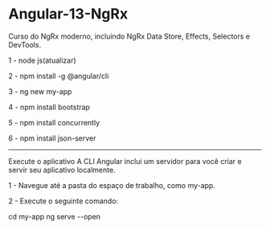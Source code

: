 # Angular-13-NgRx
Curso do NgRx moderno, incluindo NgRx Data Store, Effects, Selectors e DevTools.

1 - node js(atualizar)

2 - npm install -g @angular/cli

3 - ng new my-app

4 - npm install bootstrap

5 - npm install concurrently

6 - npm install json-server

---------------------------------------------------------
Execute o aplicativo
A CLI Angular inclui um servidor para você criar e servir seu aplicativo localmente.

1 - Navegue até a pasta do espaço de trabalho, como my-app.

2 - Execute o seguinte comando:

cd my-app
ng serve --open

